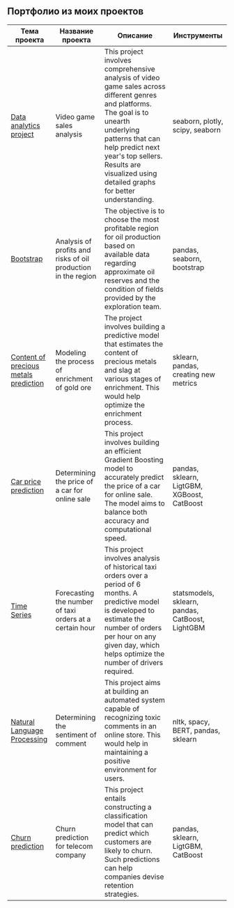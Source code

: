 
## Портфолио из моих проектов  

| Тема проекта | Название проекта | Описание | Инструменты |
| --- | --- | --- | --- |  
| [Data analytics project](https://github.com/smakarin/yandex_praktikum_projects/tree/master/Quarterly%20project%20%231) | Video game sales analysis | This project involves comprehensive analysis of video game sales across different genres and platforms. The goal is to unearth underlying patterns that can help predict next year's top sellers. Results are visualized using detailed graphs for better understanding. | seaborn, plotly, scipy, seaborn | 
| [Bootstrap](https://github.com/smakarin/yandex_praktikum_projects/tree/master/Machine%20Learning%20for%20Business) | Analysis of profits and risks of oil production in the region | The objective is to choose the most profitable region for oil production based on available data regarding approximate oil reserves and the condition of fields provided by the exploration team. | pandas, seaborn, bootstrap | 
| [Content of precious metals prediction](https://github.com/smakarin/yandex_praktikum_projects/tree/master/Quarterly%20project%20%232) | Modeling the process of enrichment of gold ore | The project involves building a predictive model that estimates the content of precious metals and slag at various stages of enrichment. This would help optimize the enrichment process. | sklearn, pandas, creating new metrics | 
| [Car price prediction](https://github.com/smakarin/yandex_praktikum_projects/tree/master/Gradient%20Boosting) | Determining the price of a car for online sale | This project involves building an efficient Gradient Boosting model to accurately predict the price of a car for online sale. The model aims to balance both accuracy and computational speed. | pandas, sklearn, LigtGBM, XGBoost, CatBoost |  
| [Time Series](https://github.com/smakarin/yandex_praktikum_projects/tree/master/Time%20Series) | Forecasting the number of taxi orders at a certain hour | This project involves analysis of historical taxi orders over a period of 6 months. A predictive model is developed to estimate the number of orders per hour on any given day, which helps optimize the number of drivers required. | statsmodels, sklearn, pandas, CatBoost, LightGBM |  
| [Natural Language Processing](https://github.com/smakarin/yandex_praktikum_projects/tree/master/Natural%20Language%20Processing) | Determining the sentiment of comment | This project aims at building an automated system capable of recognizing toxic comments in an online store. This would help in maintaining a positive environment for users. | nltk, spacy, BERT, pandas, sklearn | 
| [Churn prediction](https://github.com/smakarin/yandex_praktikum_projects/tree/master/FINAL%20project) | Churn prediction for telecom company | This project entails constructing a classification model that can predict which customers are likely to churn. Such predictions can help companies devise retention strategies. | pandas, sklearn, LigtGBM, CatBoost |
